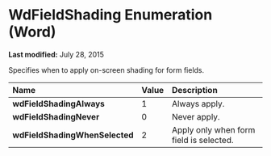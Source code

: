 
# WdFieldShading Enumeration (Word)

 **Last modified:** July 28, 2015

Specifies when to apply on-screen shading for form fields.


|**Name**|**Value**|**Description**|
|:-----|:-----|:-----|
| **wdFieldShadingAlways**|1|Always apply.|
| **wdFieldShadingNever**|0|Never apply.|
| **wdFieldShadingWhenSelected**|2|Apply only when form field is selected.|
